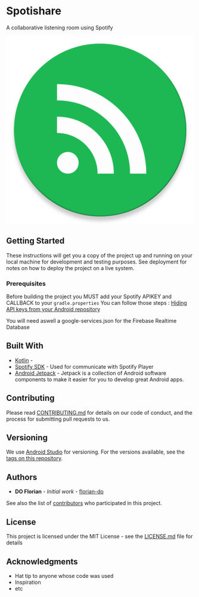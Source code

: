 # Spotishare
A collaborative listening room using Spotify

![alt text](https://github.com/florian-do/Spotishare/blob/master/app/src/main/ic_launcher-web.png)

## Getting Started

These instructions will get you a copy of the project up and running on your local machine for development and testing purposes. See deployment for notes on how to deploy the project on a live system.

### Prerequisites

Before building the project you MUST add your Spotify APIKEY and CALLBACK to your `gradle.properties`
You can follow those steps : [Hiding API keys from your Android repository](https://medium.com/code-better/hiding-api-keys-from-your-android-repository-b23f5598b906)

You will need aswell a google-services.json for the Firebase Realtime Database

## Built With

* [Kotlin](https://kotlinlang.org/) - 
* [Spotify SDK](https://developer.spotify.com/documentation/) - Used for communicate with Spotify Player
* [Android Jetpack](https://developer.android.com/jetpack/) - Jetpack is a collection of Android software components to make it easier for you to develop great Android apps.

## Contributing

Please read [CONTRIBUTING.md](https://gist.github.com/PurpleBooth/b24679402957c63ec426) for details on our code of conduct, and the process for submitting pull requests to us.

## Versioning

We use [Android Studio](http://semver.org/) for versioning. For the versions available, see the [tags on this repository](https://github.com/your/project/tags). 

## Authors

* **DO Florian** - *Initial work* - [florian-do](https://github.com/florian-do)

See also the list of [contributors](https://github.com/your/project/contributors) who participated in this project.

## License

This project is licensed under the MIT License - see the [LICENSE.md](LICENSE.md) file for details

## Acknowledgments

* Hat tip to anyone whose code was used
* Inspiration
* etc
